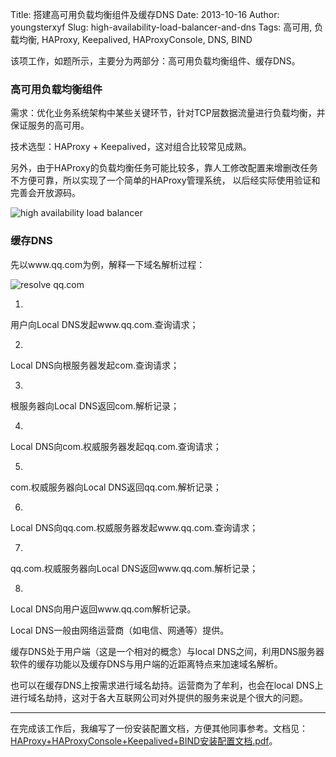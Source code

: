 Title: 搭建高可用负载均衡组件及缓存DNS
Date: 2013-10-16
Author: youngsterxyf
Slug: high-availability-load-balancer-and-dns
Tags: 高可用, 负载均衡, HAProxy, Keepalived, HAProxyConsole, DNS, BIND

该项工作，如题所示，主要分为两部分：高可用负载均衡组件、缓存DNS。

### 高可用负载均衡组件

需求：优化业务系统架构中某些关键环节，针对TCP层数据流量进行负载均衡，并保证服务的高可用。

技术选型：HAProxy + Keepalived，这对组合比较常见成熟。

另外，由于HAProxy的负载均衡任务可能比较多，靠人工修改配置来增删改任务不方便可靠，所以实现了一个简单的HAProxy管理系统，
以后经实际使用验证和完善会开放源码。

![high availability load balancer](/assets/uploads/pics/high-availability-load-balancer.png)


### 缓存DNS

先以www.qq.com为例，解释一下域名解析过程：

![resolve qq.com](/assets/uploads/pics/resolve-qq-com.jpg)

1.
用户向Local DNS发起www.qq.com.查询请求；

2.
Local DNS向根服务器发起com.查询请求；

3.
根服务器向Local DNS返回com.解析记录；

4.
Local DNS向com.权威服务器发起qq.com.查询请求；

5.
com.权威服务器向Local DNS返回qq.com.解析记录；

6.
Local DNS向qq.com.权威服务器发起www.qq.com.查询请求；

7.
qq.com.权威服务器向Local DNS返回www.qq.com.解析记录；

8.
Local DNS向用户返回www.qq.com解析记录。


Local DNS一般由网络运营商（如电信、网通等）提供。

缓存DNS处于用户端（这是一个相对的概念）与local DNS之间，利用DNS服务器软件的缓存功能以及缓存DNS与用户端的近距离特点来加速域名解析。

也可以在缓存DNS上按需求进行域名劫持。运营商为了牟利，也会在local DNS上进行域名劫持，这对于各大互联网公司对外提供的服务来说是个很大的问题。

------

在完成该工作后，我编写了一份安装配置文档，方便其他同事参考。文档见：
[HAProxy+HAProxyConsole+Keepalived+BIND安装配置文档.pdf](/assets/uploads/files/high-availability-load-balancer-and-dns.pdf)。
